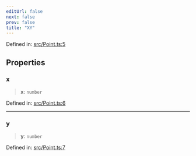 ```yaml
---
editUrl: false
next: false
prev: false
title: "XY"
---
```


Defined in: [src/Point.ts:5](https://github.com/fabricjs/fabric.js/blob/b4f67b1cfd353d0e2763b168e07bce6b67895452/src/Point.ts#L5)

## Properties

### x

> **x**: `number`

Defined in: [src/Point.ts:6](https://github.com/fabricjs/fabric.js/blob/b4f67b1cfd353d0e2763b168e07bce6b67895452/src/Point.ts#L6)

***

### y

> **y**: `number`

Defined in: [src/Point.ts:7](https://github.com/fabricjs/fabric.js/blob/b4f67b1cfd353d0e2763b168e07bce6b67895452/src/Point.ts#L7)
